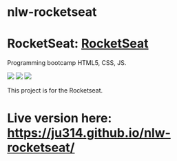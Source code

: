 # nlw-rocketseat

# RocketSeat: <a href="https://rocketseat.com.br/">RocketSeat</a>

Programming bootcamp HTML5, CSS, JS.

<img src="https://img.shields.io/badge/HTML5-E34F26?style=for-the-badge&logo=html5&logoColor=white" />
<img src="https://img.shields.io/badge/CSS-239120?&style=for-the-badge&logo=css3&logoColor=white" />
<img src="https://img.shields.io/badge/JavaScript-F7DF1E?style=for-the-badge&logo=javascript&logoColor=black" />

<br/>

This project is for the Rocketseat.

# Live version here: https://ju314.github.io/nlw-rocketseat/
